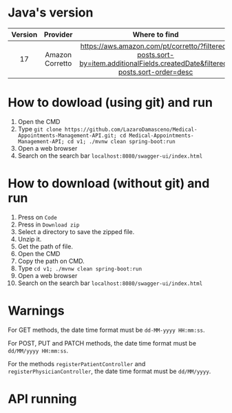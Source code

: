 # Java's version

|Version|Provider|Where to find|
|:-:|:-:|:-:|
|17|Amazon Corretto|https://aws.amazon.com/pt/corretto/?filtered-posts.sort-by=item.additionalFields.createdDate&filtered-posts.sort-order=desc|

# How to dowload (using git) and run

1. Open the CMD 
2. Type `git clone https://github.com/LazaroDamasceno/Medical-Appointments-Management-API.git; cd Medical-Appointments-Management-API; cd v1; ./mvnw clean spring-boot:run`
3. Open a web browser
4. Search on the search bar `localhost:8080/swagger-ui/index.html`

# How to download (without git) and run

1. Press on `Code`
2. Press in `Download zip`
3. Select a directory to save the zipped file.
4. Unzip it.
5. Get the path of file.
6. Open the CMD 
7. Copy the path on CMD.
8. Type `cd v1; ./mvnw clean spring-boot:run`
9. Open a web browser
10. Search on the search bar `localhost:8080/swagger-ui/index.html`

# Warnings

For GET methods, the date time format must be `dd-MM-yyyy HH:mm:ss`. 

For POST, PUT and PATCH methods, the date time format must be `dd/MM/yyyy HH:mm:ss`. 

For the methods `registerPatientController` and `registerPhysicianController`, the date time format must be `dd/MM/yyyy`.

# API running
  